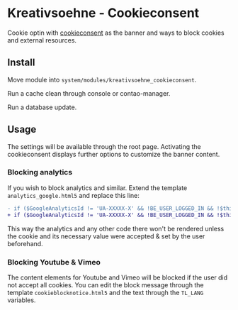 # Kreativsoehne - Cookieconsent

Cookie optin with [cookieconsent](https://www.osano.com/cookieconsent) as the banner and ways to block cookies and external resources.

## Install

Move module into `system/modules/kreativsoehne_cookieconsent`.

Run a cache clean through console or contao-manager.

Run a database update.

## Usage

The settings will be available through the root page. Activating the cookieconsent displays further options to customize the banner content.

### Blocking analytics

If you wish to block analytics and similar. Extend the template `analytics_google.html5` and replace this line:

```diff
- if ($GoogleAnalyticsId != 'UA-XXXXX-X' && !BE_USER_LOGGED_IN && !$this->hasAuthenticatedBackendUser()): ?>
+ if ($GoogleAnalyticsId != 'UA-XXXXX-X' && !BE_USER_LOGGED_IN && !$this->hasAuthenticatedBackendUser() && \Input::cookie('cookieconsent_status') === 'allow'): ?>
```

This way the analytics and any other code there won't be rendered unless the cookie and its necessary value were accepted & set by the user beforehand.

### Blocking Youtube & Vimeo

The content elements for Youtube and Vimeo will be blocked if the user did not accept all cookies. You can edit the block message through the template `cookieblocknotice.html5` and the text through the `TL_LANG` variables.
